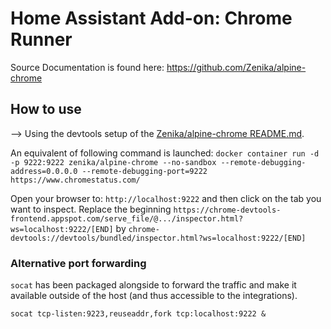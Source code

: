 # Home Assistant Add-on: Chrome Runner

Source Documentation is found here: <https://github.com/Zenika/alpine-chrome>

## How to use

--> Using the devtools setup of the [Zenika/alpine-chrome README.md](https://github.com/Zenika/alpine-chrome?tab=readme-ov-file#use-the-devtools).

An equivalent of following command is launched: `docker container run -d -p 9222:9222 zenika/alpine-chrome --no-sandbox --remote-debugging-address=0.0.0.0 --remote-debugging-port=9222 https://www.chromestatus.com/`

Open your browser to: `http://localhost:9222` and then click on the tab you want to inspect. Replace the beginning
`https://chrome-devtools-frontend.appspot.com/serve_file/@.../inspector.html?ws=localhost:9222/[END]`
by
`chrome-devtools://devtools/bundled/inspector.html?ws=localhost:9222/[END]`

### Alternative port forwarding

`socat` has been packaged alongside to forward the traffic and make it available outside of the host (and thus accessible to the integrations).

`socat tcp-listen:9223,reuseaddr,fork tcp:localhost:9222 &`